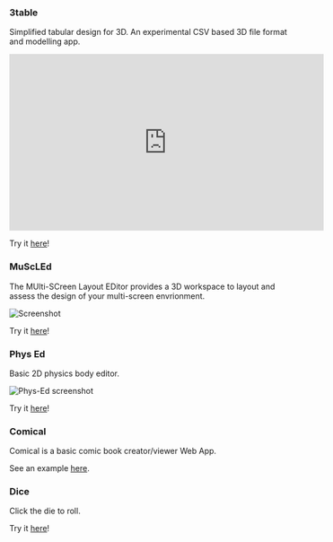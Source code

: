 ### 3table

Simplified tabular design for 3D. An experimental CSV based 3D file format and modelling app. 

<iframe width="560" height="315" src="https://www.youtube.com/embed/11TeA7der1Q?si=R32EYG0om4uGIJtq" title="YouTube video player" frameborder="0" allow="accelerometer; autoplay; clipboard-write; encrypted-media; gyroscope; picture-in-picture; web-share" referrerpolicy="strict-origin-when-cross-origin" allowfullscreen></iframe>

Try it [here](https://3table.glitch.me/)!


### MuScLEd

The MUlti-SCreen Layout EDitor provides a 3D workspace to layout and assess the design of your multi-screen envrionment.

![Screenshot](https://cdn.glitch.global/710b4225-853b-4ba5-bd3d-1a005f44407d/muscled.png)

Try it [here](https://muscled.glitch.me/)!


### Phys Ed

Basic 2D physics body editor.  

![Phys-Ed screenshot](https://cdn.glitch.me/22db1ff7-3ea8-4eab-9f25-9ca603a01e31%2Fscreen.png?v=1639257617792)

Try it [here](https://phys-ed.glitch.me/)!


### Comical

Comical is a basic comic book creator/viewer Web App.  

See an example [here](https://comical.glitch.me/).  


### Dice

Click the die to roll.

Try it [here](https://dice.glitch.me/)!